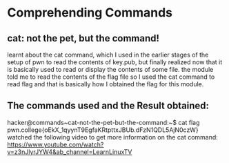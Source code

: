 # Comprehending Commands
## cat: not the pet, but the command!
learnt about the cat command, which I used in the earlier stages of the setup of pwn to read the contents of key.pub, but finally realized now that it is basically used to read or display the contents of some file.
the module told me to read the contents of the flag file so I used the cat command to read flag and that is basically how I obtained the flag for this module.
## The commands used and the Result obtained:
hacker@commands~cat-not-the-pet-but-the-command:~$ cat flag
pwn.college{oEkX_1qyynT9EgfaKRtpttxJBUb.dFzN1QDL5AjN0czW}
watched the following video to get more information on the cat command: https://www.youtube.com/watch?v=z3nJlyrJYW4&ab_channel=LearnLinuxTV
